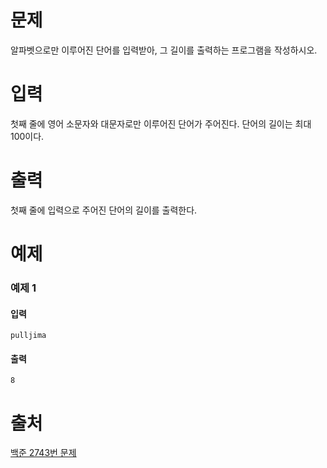 # 문제
알파벳으로만 이루어진 단어를 입력받아, 그 길이를 출력하는 프로그램을 작성하시오.

# 입력
첫째 줄에 영어 소문자와 대문자로만 이루어진 단어가 주어진다. 단어의 길이는 최대 100이다.

# 출력
첫째 줄에 입력으로 주어진 단어의 길이를 출력한다.

# 예제
### 예제 1
#### 입력 
```
pulljima
```
#### 출력
```
8
```

# 출처
[백준 2743번 문제](https://www.acmicpc.net/problem/2743)


